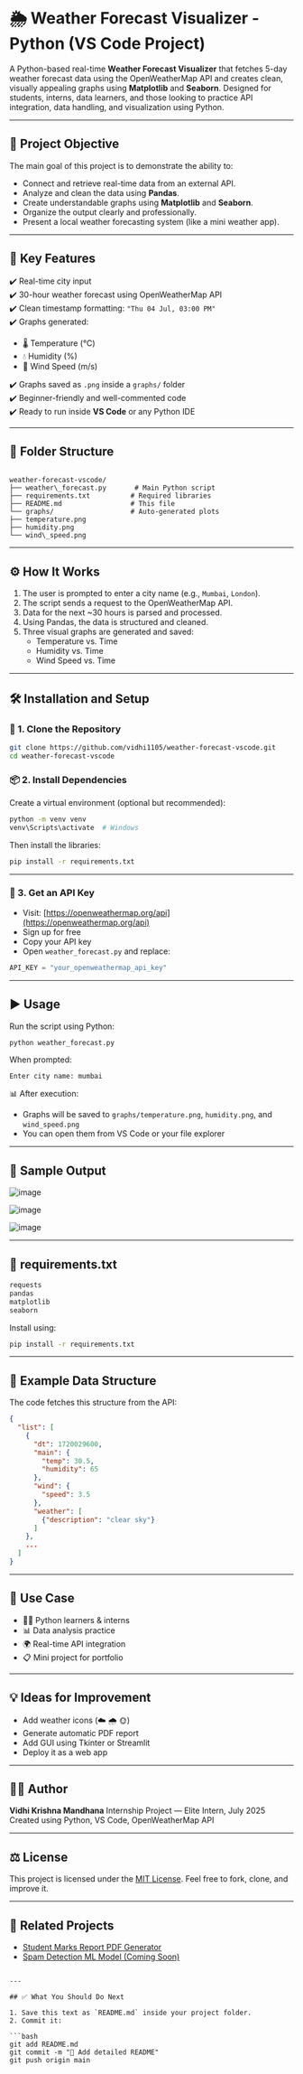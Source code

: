 # 🌦️ Weather Forecast Visualizer - Python (VS Code Project)

A Python-based real-time **Weather Forecast Visualizer** that fetches 5-day weather forecast data using the OpenWeatherMap API and creates clean, visually appealing graphs using **Matplotlib** and **Seaborn**. Designed for students, interns, data learners, and those looking to practice API integration, data handling, and visualization using Python.

---

## 🧠 Project Objective

The main goal of this project is to demonstrate the ability to:
- Connect and retrieve real-time data from an external API.
- Analyze and clean the data using **Pandas**.
- Create understandable graphs using **Matplotlib** and **Seaborn**.
- Organize the output clearly and professionally.
- Present a local weather forecasting system (like a mini weather app).

---

## 📌 Key Features

✔️ Real-time city input  
✔️ 30-hour weather forecast using OpenWeatherMap API  
✔️ Clean timestamp formatting: `"Thu 04 Jul, 03:00 PM"`  
✔️ Graphs generated:
- 🌡️ Temperature (°C)
- 💧 Humidity (%)
- 🍃 Wind Speed (m/s)

✔️ Graphs saved as `.png` inside a `graphs/` folder  
✔️ Beginner-friendly and well-commented code  
✔️ Ready to run inside **VS Code** or any Python IDE

---

## 📁 Folder Structure

```

weather-forecast-vscode/
├── weather\_forecast.py       # Main Python script
├── requirements.txt          # Required libraries
├── README.md                 # This file
└── graphs/                   # Auto-generated plots
├── temperature.png
├── humidity.png
└── wind\_speed.png

````

---

## ⚙️ How It Works

1. The user is prompted to enter a city name (e.g., `Mumbai`, `London`).
2. The script sends a request to the OpenWeatherMap API.
3. Data for the next ~30 hours is parsed and processed.
4. Using Pandas, the data is structured and cleaned.
5. Three visual graphs are generated and saved:
   - Temperature vs. Time
   - Humidity vs. Time
   - Wind Speed vs. Time

---

## 🛠️ Installation and Setup

### 🧩 1. Clone the Repository

```bash
git clone https://github.com/vidhi1105/weather-forecast-vscode.git
cd weather-forecast-vscode
````

### 📦 2. Install Dependencies

Create a virtual environment (optional but recommended):

```bash
python -m venv venv
venv\Scripts\activate  # Windows
```

Then install the libraries:

```bash
pip install -r requirements.txt
```

---

### 🔑 3. Get an API Key

* Visit: [https://openweathermap.org/api](https://openweathermap.org/api)
* Sign up for free
* Copy your API key
* Open `weather_forecast.py` and replace:

```python
API_KEY = "your_openweathermap_api_key"
```

---

## ▶️ Usage

Run the script using Python:

```bash
python weather_forecast.py
```

When prompted:

```
Enter city name: mumbai
```

📊 After execution:

* Graphs will be saved to `graphs/temperature.png`, `humidity.png`, and `wind_speed.png`
* You can open them from VS Code or your file explorer

---

## 📸 Sample Output

![image](https://github.com/user-attachments/assets/84cd3ba0-2ded-48ae-b7a2-9fd8667b17fc)

![image](https://github.com/user-attachments/assets/02ea55a1-ec67-41a9-8e5f-3701c5427844)

![image](https://github.com/user-attachments/assets/873b8a91-9d93-4110-8626-0596288eaabb)




---

## 📜 requirements.txt

```txt
requests
pandas
matplotlib
seaborn
```

Install using:

```bash
pip install -r requirements.txt
```

---

## 🧪 Example Data Structure

The code fetches this structure from the API:

```json
{
  "list": [
    {
      "dt": 1720029600,
      "main": {
        "temp": 30.5,
        "humidity": 65
      },
      "wind": {
        "speed": 3.5
      },
      "weather": [
        {"description": "clear sky"}
      ]
    },
    ...
  ]
}
```

---

## 🎯 Use Case

* 🧑‍💻 Python learners & interns
* 📊 Data analysis practice
* 🌍 Real-time API integration
* 📋 Mini project for portfolio

---

## 💡 Ideas for Improvement

* Add weather icons (☁️ 🌧️ 🌞)
* Generate automatic PDF report
* Add GUI using Tkinter or Streamlit
* Deploy it as a web app

---

## 👨‍💻 Author

**Vidhi Krishna Mandhana**
Internship Project — Elite Intern, July 2025
Created using Python, VS Code, OpenWeatherMap API

---

## ⚖️ License

This project is licensed under the [MIT License](LICENSE).
Feel free to fork, clone, and improve it.

---

## 🔗 Related Projects

* [Student Marks Report PDF Generator](https://github.com/vidhi1105/student-marks-report-pdf)
* [Spam Detection ML Model (Coming Soon)]()

````

---

## ✅ What You Should Do Next

1. Save this text as `README.md` inside your project folder.
2. Commit it:

```bash
git add README.md
git commit -m "📝 Add detailed README"
git push origin main
````




